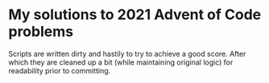 # My solutions to 2021 Advent of Code problems
Scripts are written dirty and hastily to try to achieve a good score.
After which they are cleaned up a bit (while maintaining original logic) for readability prior to committing.
